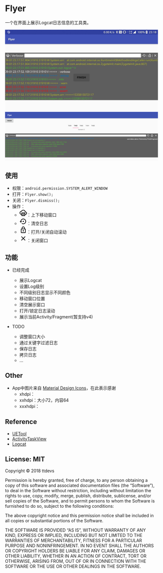# Flyer

一个在界面上展示Logcat日志信息的工具类。

![Flyer](docs/flyer.jpeg)
![Flyer](docs/flyer1.png)

## 使用

- 权限：`android.permission.SYSTEM_ALERT_WINDOW`
- 打开：`Flyer.show();`
- 关闭：`Flyer.dismiss();`
- 操作：
    - ![Icon](docs/ic_icon.png)：上下移动窗口
    - ![Restore](docs/ic_restore.png)：清空日志
    - ![Lock](docs/ic_lock.png)：打开/关闭自动滚动
    - ![Icon](docs/ic_close.png)：关闭窗口

## 功能

- 已经完成
    - 展示Logcat
    - 设置Log级别
    - 不同级别日志显示不同颜色
    - 移动窗口位置
    - 清空展示窗口
    - 打开/锁定日志滚动
    - 展示当前Activity/Fragment(暂支持v4)
    
- TODO
    - 调整窗口大小
    - 通过关键字过滤日志
    - 保存日志
    - 拷贝日志
    - ...

## Other

 - App中图片来自 [Material Design Icons](https://materialdesignicons.com/)，在此表示感谢
    - xhdpi：
    - xxhdpi：大小72，内容64
    - xxxhdpi：

## Reference

- [UETool](https://github.com/eleme/UETool)
- [ActivityTaskView](https://github.com/rome753/ActivityTaskView)
- [Logcat](https://developer.android.com/studio/command-line/logcat)

## License: MIT

<p>Copyright © 2018 ttdevs</p>

<p>Permission is hereby granted, free of charge, to any person obtaining a copy
of this software and associated documentation files (the “Software”), to deal
in the Software without restriction, including without limitation the rights
to use, copy, modify, merge, publish, distribute, sublicense, and/or sell
copies of the Software, and to permit persons to whom the Software is
furnished to do so, subject to the following conditions:</p>

<p>The above copyright notice and this permission notice shall be included in
all copies or substantial portions of the Software.</p>

<p>THE SOFTWARE IS PROVIDED “AS IS”, WITHOUT WARRANTY OF ANY KIND, EXPRESS OR
IMPLIED, INCLUDING BUT NOT LIMITED TO THE WARRANTIES OF MERCHANTABILITY,
FITNESS FOR A PARTICULAR PURPOSE AND NONINFRINGEMENT. IN NO EVENT SHALL THE
AUTHORS OR COPYRIGHT HOLDERS BE LIABLE FOR ANY CLAIM, DAMAGES OR OTHER
LIABILITY, WHETHER IN AN ACTION OF CONTRACT, TORT OR OTHERWISE, ARISING FROM,
OUT OF OR IN CONNECTION WITH THE SOFTWARE OR THE USE OR OTHER DEALINGS IN
THE SOFTWARE.</p>
